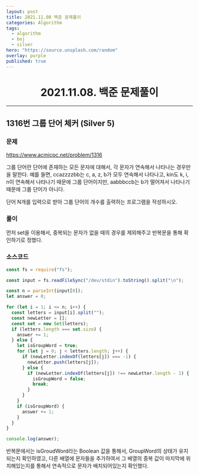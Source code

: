 ```yaml
---
layout: post
title: 2021.11.08 백준 문제풀이
categories: Algorithm
tags:
  - algorithm
  - boj
  - silver
hero: "https://source.unsplash.com/random"
overlay: purple
published: true
---
```


# <center>2021.11.08. 백준 문제풀이</center>

---

## 1316번 그룹 단어 체커 (Silver 5)

### 문제

https://www.acmicpc.net/problem/1316

그룹 단어란 단어에 존재하는 모든 문자에 대해서, 각 문자가 연속해서 나타나는 경우만을 말한다. 예를 들면, ccazzzzbb는 c, a, z, b가 모두 연속해서 나타나고, kin도 k, i, n이 연속해서 나타나기 때문에 그룹 단어이지만, aabbbccb는 b가 떨어져서 나타나기 때문에 그룹 단어가 아니다.

단어 N개를 입력으로 받아 그룹 단어의 개수를 출력하는 프로그램을 작성하시오.

### 풀이

먼저 set을 이용해서, 중복되는 문자가 없을 때의 경우를 제외해주고 반복문을 통해 확인하기로 정했다.

### 소스코드

```js
const fs = require("fs");

const input = fs.readFileSync("/dev/stdin").toString().split("\n");

const n = parseInt(input[0]);
let answer = 0;

for (let i = 1; i <= n; i++) {
  const letters = input[i].split("");
  const newLetter = [];
  const set = new Set(letters);
  if (letters.length === set.size) {
    answer += 1;
  } else {
    let isGroupWord = true;
    for (let j = 0; j < letters.length; j++) {
      if (newLetter.indexOf(letters[j]) === -1) {
        newLetter.push(letters[j]);
      } else {
        if (newLetter.indexOf(letters[j]) !== newLetter.length - 1) {
          isGroupWord = false;
          break;
        }
      }
    }
    if (isGroupWord) {
      answer += 1;
    }
  }
}

console.log(answer);
```

반복문에서는 isGroudWord라는 Boolean 값을 통해서, GroupWord의 상태가 유지되는지 확인하였고, 다른 배열에 문자들을 추가하여서 그 배열의 중복 값이 마지막에 위치해있는지를 통해서 연속적으로 문자가 배치되어있는지 확인했다.
